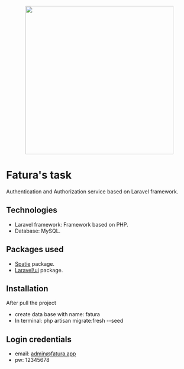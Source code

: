 <p align="center"><a href="https://www.facebook.com/FaturaEgypt/" target="_blank"><img src="https://digestafrica.com/storage/images/b2343aec5311dc9ba6ed.png" width="400"></a></p>


# Fatura's task

Authentication and Authorization service based on Laravel framework.

## Technologies

- Laravel framework: Framework based on PHP.
- Database: MySQL.

## Packages used

- [Spatie](https://spatie.be/docs/laravel-permission/v4/installation-laravel) package.
- [Laravel\ui](https://laravel.com/docs/7.x/authentication) package.

## Installation

After pull the project

- create data base with name: fatura
- In terminal: php artisan migrate:fresh --seed

## Login credentials

- email: admin@fatura.app
- pw: 12345678
